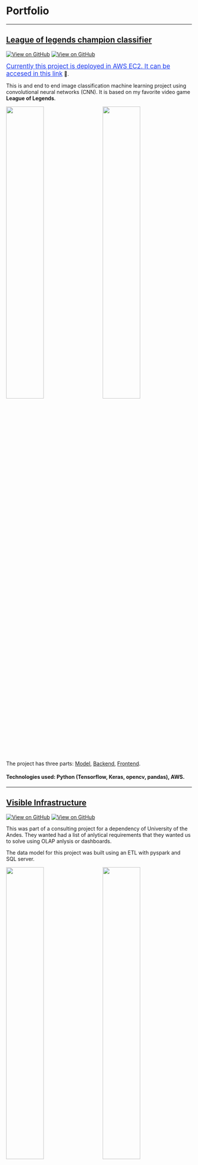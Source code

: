 # Portfolio
---

## [League of legends champion classifier](https://jglobaton10.github.io/LeagueOfLegendsChampionClassifier/)
[![View on GitHub](https://img.shields.io/badge/AWS-View_Web_App-orange?logo=Amazon)](http://ec2-18-191-142-227.us-east-2.compute.amazonaws.com/)
[![View on GitHub](https://img.shields.io/badge/GitHub-View_on_GitHub-blue?logo=GitHub)](https://github.com/jglobaton10/LeagueOfLegendsChampionClassifier)

<a href="http://ec2-18-191-142-227.us-east-2.compute.amazonaws.com/" style="color:#1B39ED; font-size:17px;" align="center"> Currently this project is deployed in AWS EC2. It can be accesed in this  link</a> 🔗.

This is and end to end image classification machine learning project using convolutional neural networks (CNN). It is based on my favorite video game **League of Legends**.

<p>
<img src="images/lol_gif_part_1_Trim-_2_.gif" width="45%"/>
&nbsp; &nbsp;  &nbsp;  &nbsp;
<img src="images/lol_gif_part_1_Trim.gif" width="45%"/>
</p>

The project has three parts: [Model](https://github.com/jglobaton10/LeagueOfLegendsChampionClassifier/blob/main/model/model.ipynb), [Backend](https://github.com/jglobaton10/LeagueOfLegendsChampionClassifier/blob/main/Flaskserver/server.py), [Frontend](https://github.com/jglobaton10/LeagueOfLegendsChampionClassifier/tree/main/Front_end).

#### Technologies used: Python (Tensorflow, Keras, opencv, pandas), AWS. 
---

## [Visible Infrastructure](https://jglobaton10.github.io/Visibleinfrastructure/)
[![View on GitHub](https://img.shields.io/badge/PowerBI-N_passengers_vs_empty_seats-yellow?logo=PowerBI)](https://github.com/jglobaton10/Visibleinfrastructure)
[![View on GitHub](https://img.shields.io/badge/PowerBI-GDP_vs_N_of_flights-yellow?logo=PowerBI)](https://github.com/jglobaton10/Visibleinfrastructure)

This was part of a consulting project for a dependency of University of the Andes. They wanted had a list of anlytical requirements that they wanted us to solve using OLAP anlysis or dashboards. 

The data model for this project was built using an ETL with pyspark and SQL server. 

<p>
<img src="images/infraestructra visible2.gif" width="45%"/>
&nbsp; &nbsp;  &nbsp;  &nbsp;
<img src="images/infraestructura visible.gif" width="45%"/>
</p>


#### Technologies used: PowerBI, Python (pandas, pyspark, numpy, seaborn), SQL, SQL server. 
---
